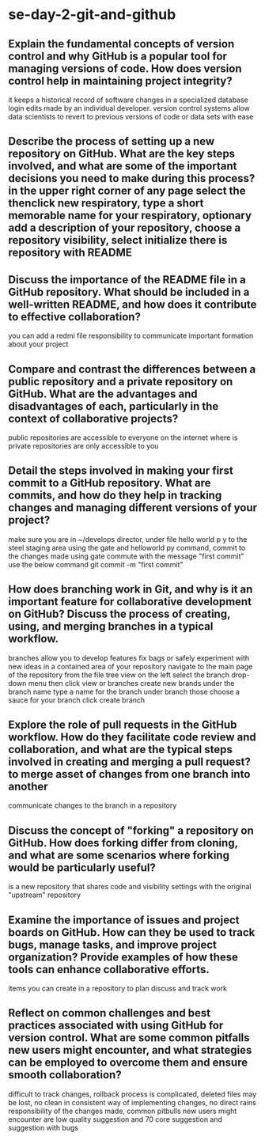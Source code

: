 # se-day-2-git-and-github
## Explain the fundamental concepts of version control and why GitHub is a popular tool for managing versions of code. How does version control help in maintaining project integrity?
it keeps a historical record of software changes in a specialized database login edits made by an individual developer. version control systems allow data scientists to revert to previous versions of code or data sets with ease

## Describe the process of setting up a new repository on GitHub. What are the key steps involved, and what are some of the important decisions you need to make during this process? in the upper right corner of any page select the thenclick new respiratory, type a short memorable name for your respiratory, optionary add a description of your repository, choose a repository visibility, select initialize there is repository with README


## Discuss the importance of the README file in a GitHub repository. What should be included in a well-written README, and how does it contribute to effective collaboration?
you can add a redmi file responsibility to communicate important formation about your project
## Compare and contrast the differences between a public repository and a private repository on GitHub. What are the advantages and disadvantages of each, particularly in the context of collaborative projects?
public repositories are accessible to everyone on the internet where is private repositories are only accessible to you 


## Detail the steps involved in making your first commit to a GitHub repository. What are commits, and how do they help in tracking changes and managing different versions of your project?
make sure you are in ~/develops director, under file hello world p y to the steel staging area using the gate and helloworld py command, commit to the changes made using gate commute with the message "first commit" use the below command git commit -m "first commit"

## How does branching work in Git, and why is it an important feature for collaborative development on GitHub? Discuss the process of creating, using, and merging branches in a typical workflow.
branches allow you to develop features fix bags or safely experiment with new ideas in a contained area of your repository 
navigate to the main page of the repository from the file tree view on the left select the branch drop-down menu then click view or branches create new brands under the branch name type a name for the branch under branch those choose a sauce for your branch click create branch
## Explore the role of pull requests in the GitHub workflow. How do they facilitate code review and collaboration, and what are the typical steps involved in creating and merging a pull request? to merge asset of changes from one branch into another
communicate changes to the branch in a repository

## Discuss the concept of "forking" a repository on GitHub. How does forking differ from cloning, and what are some scenarios where forking would be particularly useful?
is a new repository that shares code and visibility settings with the original "upstream" repository
## Examine the importance of issues and project boards on GitHub. How can they be used to track bugs, manage tasks, and improve project organization? Provide examples of how these tools can enhance collaborative efforts.
items you can create in a repository to plan discuss and track work

## Reflect on common challenges and best practices associated with using GitHub for version control. What are some common pitfalls new users might encounter, and what strategies can be employed to overcome them and ensure smooth collaboration?
difficult to track changes, rollback process is complicated, deleted files may be lost, no clean in consistent way of implementing changes, no direct rains responsibility of the changes made,
common pitbulls new users might encounter are low quality suggestion and 70 core suggestion and suggestion with bugs
